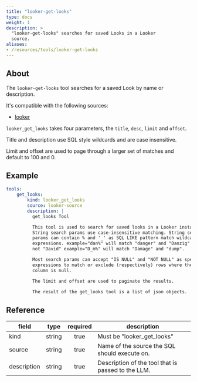 ```yaml
---
title: "looker-get-looks"
type: docs
weight: 1
description: >
  "looker-get-looks" searches for saved Looks in a Looker
  source.
aliases:
- /resources/tools/looker-get-looks
---
```


## About

The `looker-get-looks` tool searches for a saved Look by
name or description.

It's compatible with the following sources:

- [looker](../sources/looker.md)

`looker_get_looks` takes four parameters, the `title`, `desc`, `limit`
and `offset`.

Title and description use SQL style wildcards and are case insensitive.

Limit and offset are used to page through a larger set of matches and
default to 100 and 0.

## Example

```yaml
tools:
    get_looks:
        kind: looker_get_looks
        source: looker-source
        description: |
          get_looks Tool

          This tool is used to search for saved looks in a Looker instance.
          String search params use case-insensitive matching. String search
          params can contain % and '_' as SQL LIKE pattern match wildcard
          expressions. example="dan%" will match "danger" and "Danzig" but
          not "David" example="D_m%" will match "Damage" and "dump".

          Most search params can accept "IS NULL" and "NOT NULL" as special
          expressions to match or exclude (respectively) rows where the
          column is null.

          The limit and offset are used to paginate the results.

          The result of the get_looks tool is a list of json objects.
```

## Reference

| **field**   |                  **type**                  | **required** | **description**                                                                                  |
|-------------|:------------------------------------------:|:------------:|--------------------------------------------------------------------------------------------------|
| kind        |                   string                   |     true     | Must be "looker_get_looks"                                                                       |
| source      |                   string                   |     true     | Name of the source the SQL should execute on.                                                    |
| description |                   string                   |     true     | Description of the tool that is passed to the LLM.                                               |
